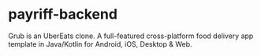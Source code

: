 # payriff-backend
Grub is an UberEats clone. A full-featured cross-platform food delivery app template in Java/Kotlin for Android, iOS, Desktop &amp; Web.
